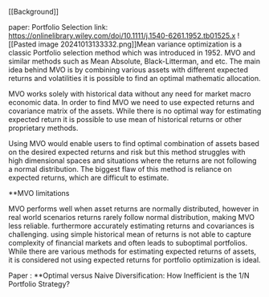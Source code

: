 [[Background]]

paper:
Portfolio Selection
link: https://onlinelibrary.wiley.com/doi/10.1111/j.1540-6261.1952.tb01525.x
![[Pasted image 20241013133332.png]]Mean variance optimization is a classic Portfolio selection method which was introduced in 1952. 
MVO and similar methods such as Mean Absolute, Black-Litterman, and etc.  The main idea behind MVO is by combining various assets with different expected returns and volatilities it is possible to find an optimal mathematic allocation. 

MVO works solely with historical data without any need for market macro economic data. In order to find MVO we need to use expected returns and covariance matrix of the assets. While there is no optimal way for estimating expected return it is possible to use mean of historical returns or other proprietary methods.

Using MVO would enable users to find optimal combination of assets based on the desired expected returns and risk but this method struggles with high dimensional spaces and situations where the returns are not following a normal distribution. The biggest flaw of this method is reliance on expected returns, which are difficult to estimate.


**MVO limitations

MVO performs well when asset returns are normally distributed, however in real world scenarios returns rarely follow normal distribution, making MVO less reliable. furthermore accurately estimating returns and covariances is challenging. using simple historical mean of returns is not able to capture complexity of financial markets and often leads to suboptimal portfolios. While there are various methods for estimating expected returns of assets, it is considered not using expected returns for portfolio optimization is ideal.

Paper : **Optimal versus Naive Diversification: How Inefficient is the 1/N Portfolio Strategy?



